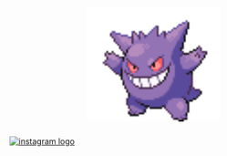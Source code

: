 <div align="center">
  <img height="200" src="https://raw.githubusercontent.com/PokeAPI/sprites/master/sprites/pokemon/versions/generation-v/black-white/animated/94.gif"  />
</div>

###

<div align="left">
  <a href="https://www.instagram.com/llandrade__/?hl=pt" target="_blank">
    <img src="https://raw.githubusercontent.com/maurodesouza/profile-readme-generator/master/src/assets/icons/social/instagram/default.svg" width="52" height="40" alt="instagram logo"  />
  </a>
</div>

###
